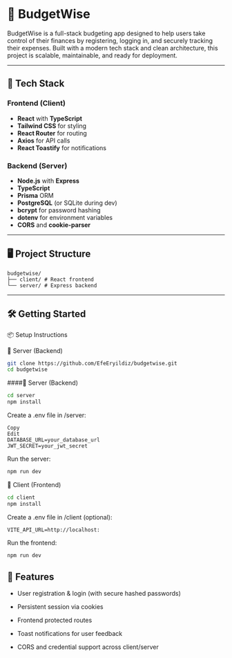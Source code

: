 # 💸 BudgetWise

BudgetWise is a full-stack budgeting app designed to help users take control of their finances by registering, logging in, and securely tracking their expenses. Built with a modern tech stack and clean architecture, this project is scalable, maintainable, and ready for deployment.

---

## 🚀 Tech Stack

### Frontend (Client)
- **React** with **TypeScript**
- **Tailwind CSS** for styling
- **React Router** for routing
- **Axios** for API calls
- **React Toastify** for notifications

### Backend (Server)
- **Node.js** with **Express**
- **TypeScript**
- **Prisma** ORM
- **PostgreSQL** (or SQLite during dev)
- **bcrypt** for password hashing
- **dotenv** for environment variables
- **CORS** and **cookie-parser**

---

## 🖥️ Project Structure

```
budgetwise/
├── client/ # React frontend
└── server/ # Express backend
```
---

## 🛠️ Getting Started

📦 Setup Instructions

🔹 Server (Backend)
```bash
git clone https://github.com/EfeEryildiz/budgetwise.git
cd budgetwise
```


####🔹 Server (Backend)
```bash
cd server
npm install
```
Create a .env file in /server:

```env
Copy
Edit
DATABASE_URL=your_database_url
JWT_SECRET=your_jwt_secret
```
Run the server:

```bash
npm run dev
```
🔹 Client (Frontend)

```bash
cd client
npm install
```

Create a .env file in /client (optional):
```env
VITE_API_URL=http://localhost:
```
Run the frontend:

```bash
npm run dev
```

## 🔐 Features
- User registration & login (with secure hashed passwords)

- Persistent session via cookies

- Frontend protected routes

- Toast notifications for user feedback

- CORS and credential support across client/server
